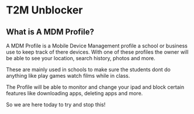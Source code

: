 # T2M Unblocker

## What is A MDM Profile?
A MDM Profile is a Mobile Device Management profile a school or business use to keep track of there devices. With one of these profiles the owner will be able to see your location, search history, photos and more. 

These are mainly used in schools to make sure the students dont do anything like play games watch films while in class.

The Profile will be able to monitor and change your ipad and block certain features like downloading apps, deleting apps and more.

So we are here today to try and stop this!
